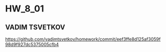 # HW_8_01
## VADIM TSVETKOV

https://github.com/vadimtsvetkov/homework/commit/eef3ffe8d125af3059f98d9f927dc5375005cfb4
